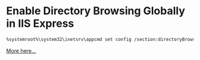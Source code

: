 # Enable Directory Browsing Globally in IIS Express

```bash
%systemroot%\system32\inetsrv\appcmd set config /section:directoryBrowse /enabled:true

```

[More here...](https://stackoverflow.com/questions/8543761/how-to-enable-directory-browsing-by-default-on-iis-express)
